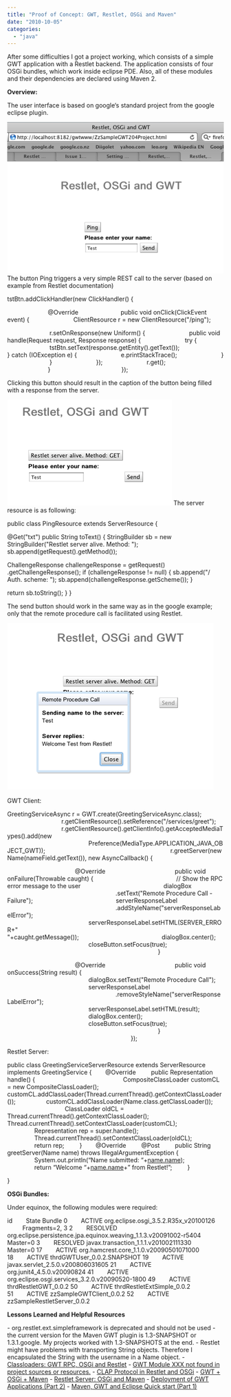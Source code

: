 ```yaml
---
title: "Proof of Concept: GWT, Restlet, OSGi and Maven"
date: "2010-10-05"
categories: 
  - "java"
---
```


After some difficulties I got a project working, which consists of a simple GWT application with a Restlet backend. The application consists of four OSGi bundles, which work inside eclipse PDE. Also, all of these modules and their dependencies are declared using Maven 2.

**Overview:**

The user interface is based on google‘s standard project from the google eclipse plugin.

![bildschirmfoto2010-10-06um12-52-25.png](images/bildschirmfoto2010-10-06um12-52-25.png) The button Ping triggers a very simple REST call to the server (based on example from Restlet documentation)

tstBtn.addClickHandler(new ClickHandler() {

                        @Override                         public void onClick(ClickEvent event) {                          ClientResource r = new ClientResource("/ping");

                         r.setOnResponse(new Uniform() {                          public void handle(Request request, Response response) {                          try {                          tstBtn.setText(response.getEntity().getText());                          } catch (IOException e) {                          e.printStackTrace();                          }                          }                          });                          r.get();                                                          }                                          });

Clicking this button should result in the caption of the button being filled with a response from the server.

![bildschirmfoto2010-10-06um12-55-30.png](images/bildschirmfoto2010-10-06um12-55-30.png) The server resource is as following:

public class PingResource extends ServerResource {

@Get("txt") public String toText() { StringBuilder sb = new StringBuilder("Restlet server alive. Method: "); sb.append(getRequest().getMethod());

ChallengeResponse challengeResponse = getRequest() .getChallengeResponse(); if (challengeResponse != null) { sb.append("/ Auth. scheme: "); sb.append(challengeResponse.getScheme()); }

return sb.toString(); } }

The send button should work in the same way as in the google example; only that the remote procedure call is facilitated using Restlet.

![bildschirmfoto2010-10-06um12-58-54.png](images/bildschirmfoto2010-10-06um12-58-54.png)

GWT Client:

GreetingServiceAsync r = GWT.create(GreetingServiceAsync.class);                                 r.getClientResource().setReference("/services/greet");                                 r.getClientResource().getClientInfo().getAcceptedMediaTypes().add(new                                                 Preference<MediaType>(MediaType.APPLICATION\_JAVA\_OBJECT\_GWT));                                                                          r.greetServer(new Name(nameField.getText()), new AsyncCallback<String>() {

                                        @Override                                         public void onFailure(Throwable caught) {                                                 // Show the RPC error message to the user                                                 dialogBox                                                                 .setText("Remote Procedure Call - Failure");                                                 serverResponseLabel                                                                 .addStyleName("serverResponseLabelError");                                                 serverResponseLabel.setHTML(SERVER\_ERROR+"<br/>"+caught.getMessage());                                                 dialogBox.center();                                                 closeButton.setFocus(true);                                                                                          }

                                        @Override                                         public void onSuccess(String result) {                                                 dialogBox.setText("Remote Procedure Call");                                                 serverResponseLabel                                                                 .removeStyleName("serverResponseLabelError");                                                 serverResponseLabel.setHTML(result);                                                 dialogBox.center();                                                 closeButton.setFocus(true);                                                                                          }                                                                          });

Restlet Server:

public class GreetingServiceServerResource extends ServerResource implements GreetingService {        @Override         public Representation handle() {                                                    CompositeClassLoader customCL = new CompositeClassLoader();                  customCL.addClassLoader(Thread.currentThread().getContextClassLoader());                  customCL.addClassLoader(Name.class.getClassLoader());                                   ClassLoader oldCL = Thread.currentThread().getContextClassLoader();                  Thread.currentThread().setContextClassLoader(customCL);                                  Representation rep = super.handle();                                  Thread.currentThread().setContextClassLoader(oldCL);                                  return rep;         }        @Override         @Post         public String greetServer(Name name) throws IllegalArgumentException {                 System.out.println(“Name submitted: “+[name.name](http://name.name));                 return “Welcome “+[name.name](http://name.name)+” from Restlet!”;         }         

}

**OSGi Bundles:**

Under equinox, the following modules were required:

id        State Bundle 0        ACTIVE org.eclipse.osgi\_3.5.2.R35x\_v20100126          Fragments=2, 3 2        RESOLVED org.eclipse.persistence.jpa.equinox.weaving\_1.1.3.v20091002-r5404          Master=0 3        RESOLVED javax.transaction\_1.1.1.v201002111330          Master=0 17        ACTIVE org.hamcrest.core\_1.1.0.v20090501071000 18        ACTIVE thrdGWTUser\_0.0.2.SNAPSHOT 19        ACTIVE javax.servlet\_2.5.0.v200806031605 21        ACTIVE org.junit4\_4.5.0.v20090824 41        ACTIVE org.eclipse.osgi.services\_3.2.0.v20090520-1800 49        ACTIVE thrdRestletGWT\_0.0.2 50        ACTIVE thrdRestletExtSimple\_0.0.2 51        ACTIVE zzSampleGWTClient\_0.0.2 52        ACTIVE zzSampleRestletServer\_0.0.2

**Lessons Learned and Helpful Resources**

\- org.restlet.ext.simpleframework is deprecated and should not be used - the current version for the Maven GWT plugin is 1.3-SNAPSHOT or 1.3.1.google. My projects worked with 1.3-SNAPSHOTS at the end. - Restlet might have problems with transporting String objects. Therefore I encapsulated the String with the username in a Name object. - [Classloaders: GWT RPC, OSGi and Restlet](http://nexnet.wordpress.com/2010/10/06/classloaders-gwt-rpc-osgi-and-restlet/) - [GWT Module XXX not found in project sources or resources.](http://nexnet.wordpress.com/2010/10/05/gwt-module-xxx-not-found-in-project-sources-or-resources/) - [CLAP Protocol in Restlet and OSGi](http://nexnet.wordpress.com/2010/09/29/clap-protocol-in-restlet-and-osgi/) - [GWT + OSGi + Maven](http://nexnet.wordpress.com/2010/09/25/gwt-osgi-maven/) - [Restlet Server: OSGi and Maven](http://nexnet.wordpress.com/2010/09/19/restlet-server-osgi-and-maven/) - [Deployment of GWT Applications (Part 2)](http://nexnet.wordpress.com/2010/09/19/deployment-of-gwt-applications-part-2/) - [Maven, GWT and Eclipse Quick start (Part 1)](http://nexnet.wordpress.com/2010/09/17/maven-gwt-and-eclipse-quick-start-part-1/)
